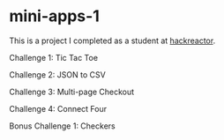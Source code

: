 # mini-apps-1
This is a project I completed as a student at [hackreactor](http://hackreactor.com).

Challenge 1: Tic Tac Toe

Challenge 2: JSON to CSV

Challenge 3: Multi-page Checkout

Challenge 4: Connect Four

Bonus Challenge 1: Checkers
